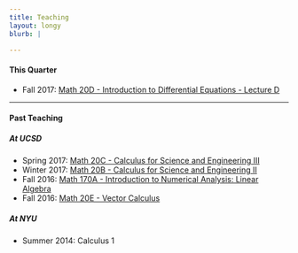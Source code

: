 ```yaml
---
title: Teaching
layout: longy
blurb: |

---
```


#### This Quarter

   - Fall 2017: [Math 20D - Introduction to Differential Equations - Lecture D][math20D]

   [math20d]:http://thanghuynh.org/teaching/math20d_f17.html 

-------

#### Past Teaching  

##### At UCSD

  - Spring 2017: [Math 20C - Calculus for Science and Engineering III][math20C]
  - Winter 2017: [Math 20B - Calculus for Science and Engineering II][math20B]
  - Fall 2016: [Math 170A - Introduction to Numerical Analysis: Linear Algebra][math170a]
  - Fall 2016: [Math 20E - Vector Calculus][math20e]

   [math20c]:http://thanghuynh.org/teaching/math20c_s17.html
   [math20b]:http://thanghuynh.org/teaching/math20b_s17.html 
   [math20e]:http://thanghuynh.org/teaching/math20e_f16.html 
   [math170a]:http://thanghuynh.org/teaching/math170a_f16.html

##### At NYU

  - Summer 2014: Calculus 1
